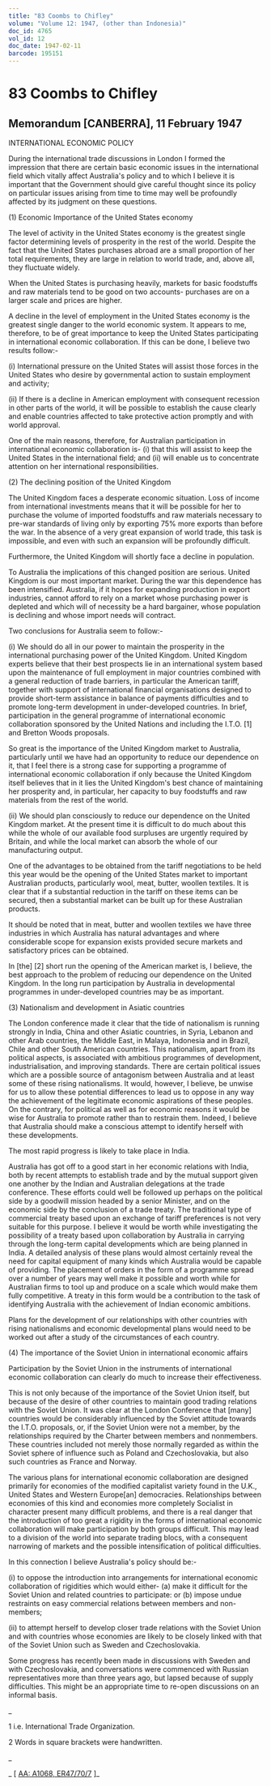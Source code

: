 ```yaml
---
title: "83 Coombs to Chifley"
volume: "Volume 12: 1947, (other than Indonesia)"
doc_id: 4765
vol_id: 12
doc_date: 1947-02-11
barcode: 195151
---
```


# 83 Coombs to Chifley

## Memorandum [CANBERRA], 11 February 1947

INTERNATIONAL ECONOMIC POLICY

During the international trade discussions in London I formed the impression that there are certain basic economic issues in the international field which vitally affect Australia's policy and to which I believe it is important that the Government should give careful thought since its policy on particular issues arising from time to time may well be profoundly affected by its judgment on these questions.

(1) Economic Importance of the United States economy

The level of activity in the United States economy is the greatest single factor determining levels of prosperity in the rest of the world. Despite the fact that the United States purchases abroad are a small proportion of her total requirements, they are large in relation to world trade, and, above all, they fluctuate widely.

When the United States is purchasing heavily, markets for basic foodstuffs and raw materials tend to be good on two accounts- purchases are on a larger scale and prices are higher.

A decline in the level of employment in the United States economy is the greatest single danger to the world economic system. It appears to me, therefore, to be of great importance to keep the United States participating in international economic collaboration. If this can be done, I believe two results follow:-

(i) International pressure on the United States will assist those forces in the United States who desire by governmental action to sustain employment and activity;

(ii) If there is a decline in American employment with consequent recession in other parts of the world, it will be possible to establish the cause clearly and enable countries affected to take protective action promptly and with world approval.

One of the main reasons, therefore, for Australian participation in international economic collaboration is- (i) that this will assist to keep the United States in the international field; and (ii) will enable us to concentrate attention on her international responsibilities.

(2) The declining position of the United Kingdom

The United Kingdom faces a desperate economic situation. Loss of income from international investments means that it will be possible for her to purchase the volume of imported foodstuffs and raw materials necessary to pre-war standards of living only by exporting 75% more exports than before the war. In the absence of a very great expansion of world trade, this task is impossible, and even with such an expansion will be profoundly difficult.

Furthermore, the United Kingdom will shortly face a decline in population.

To Australia the implications of this changed position are serious. United Kingdom is our most important market. During the war this dependence has been intensified. Australia, if it hopes for expanding production in export industries, cannot afford to rely on a market whose purchasing power is depleted and which will of necessity be a hard bargainer, whose population is declining and whose import needs will contract.

Two conclusions for Australia seem to follow:-

(i) We should do all in our power to maintain the prosperity in the international purchasing power of the United Kingdom. United Kingdom experts believe that their best prospects lie in an international system based upon the maintenance of full employment in major countries combined with a general reduction of trade barriers, in particular the American tariff, together with support of international financial organisations designed to provide short-term assistance in balance of payments difficulties and to promote long-term development in under-developed countries. In brief, participation in the general programme of international economic collaboration sponsored by the United Nations and including the I.T.O. [1] and Bretton Woods proposals.

So great is the importance of the United Kingdom market to Australia, particularly until we have had an opportunity to reduce our dependence on it, that I feel there is a strong case for supporting a programme of international economic collaboration if only because the United Kingdom itself believes that in it lies the United Kingdom's best chance of maintaining her prosperity and, in particular, her capacity to buy foodstuffs and raw materials from the rest of the world.

(ii) We should plan consciously to reduce our dependence on the United Kingdom market. At the present time it is difficult to do much about this while the whole of our available food surpluses are urgently required by Britain, and while the local market can absorb the whole of our manufacturing output.

One of the advantages to be obtained from the tariff negotiations to be held this year would be the opening of the United States market to important Australian products, particularly wool, meat, butter, woollen textiles. It is clear that if a substantial reduction in the tariff on these items can be secured, then a substantial market can be built up for these Australian products.

It should be noted that in meat, butter and woollen textiles we have three industries in which Australia has natural advantages and where considerable scope for expansion exists provided secure markets and satisfactory prices can be obtained.

In [the] [2] short run the opening of the American market is, I believe, the best approach to the problem of reducing our dependence on the United Kingdom. In the long run participation by Australia in developmental programmes in under-developed countries may be as important.

(3) Nationalism and development in Asiatic countries

The London conference made it clear that the tide of nationalism is running strongly in India, China and other Asiatic countries, in Syria, Lebanon and other Arab countries, the Middle East, in Malaya, Indonesia and in Brazil, Chile and other South American countries. This nationalism, apart from its political aspects, is associated with ambitious programmes of development, industrialisation, and improving standards. There are certain political issues which are a possible source of antagonism between Australia and at least some of these rising nationalisms. It would, however, I believe, be unwise for us to allow these potential differences to lead us to oppose in any way the achievement of the legitimate economic aspirations of these peoples. On the contrary, for political as well as for economic reasons it would be wise for Australia to promote rather than to restrain them. Indeed, I believe that Australia should make a conscious attempt to identify herself with these developments.

The most rapid progress is likely to take place in India.

Australia has got off to a good start in her economic relations with India, both by recent attempts to establish trade and by the mutual support given one another by the Indian and Australian delegations at the trade conference. These efforts could well be followed up perhaps on the political side by a goodwill mission headed by a senior Minister, and on the economic side by the conclusion of a trade treaty. The traditional type of commercial treaty based upon an exchange of tariff preferences is not very suitable for this purpose. I believe it would be worth while investigating the possibility of a treaty based upon collaboration by Australia in carrying through the long-term capital developments which are being planned in India. A detailed analysis of these plans would almost certainly reveal the need for capital equipment of many kinds which Australia would be capable of providing. The placement of orders in the form of a programme spread over a number of years may well make it possible and worth while for Australian firms to tool up and produce on a scale which would make them fully competitive. A treaty in this form would be a contribution to the task of identifying Australia with the achievement of Indian economic ambitions.

Plans for the development of our relationships with other countries with rising nationalisms and economic developmental plans would need to be worked out after a study of the circumstances of each country.

(4) The importance of the Soviet Union in international economic affairs

Participation by the Soviet Union in the instruments of international economic collaboration can clearly do much to increase their effectiveness.

This is not only because of the importance of the Soviet Union itself, but because of the desire of other countries to maintain good trading relations with the Soviet Union. It was clear at the London Conference that [many] countries would be considerably influenced by the Soviet attitude towards the I.T.O. proposals, or, if the Soviet Union were not a member, by the relationships required by the Charter between members and nonmembers. These countries included not merely those normally regarded as within the Soviet sphere of influence such as Poland and Czechoslovakia, but also such countries as France and Norway.

The various plans for international economic collaboration are designed primarily for economies of the modified capitalist variety found in the U.K., United States and Western Europe[an] democracies. Relationships between economies of this kind and economies more completely Socialist in character present many difficult problems, and there is a real danger that the introduction of too great a rigidity in the forms of international economic collaboration will make participation by both groups difficult. This may lead to a division of the world into separate trading blocs, with a consequent narrowing of markets and the possible intensification of political difficulties.

In this connection I believe Australia's policy should be:-

(i) to oppose the introduction into arrangements for international economic collaboration of rigidities which would either- (a) make it difficult for the Soviet Union and related countries to participate: or (b) impose undue restraints on easy commercial relations between members and non-members;

(ii) to attempt herself to develop closer trade relations with the Soviet Union and with countries whose economies are likely to be closely linked with that of the Soviet Union such as Sweden and Czechoslovakia.

Some progress has recently been made in discussions with Sweden and with Czechoslovakia, and conversations were commenced with Russian representatives more than three years ago, but lapsed because of supply difficulties. This might be an appropriate time to re-open discussions on an informal basis.

_

1 i.e. International Trade Organization.

2 Words in square brackets were handwritten.

_

_ [ [AA: A1068, ER47/70/7](http://www.naa.gov.au/cgi-bin/Search?O=I&Number=195151) ]_
